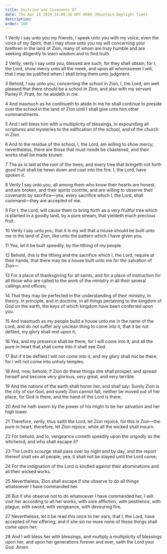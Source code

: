 ```yaml
---
title: Doctrine and Covenants 97
date: Thu Apr 16 2020 14:09:38 GMT-0600 (Mountain Daylight Time)
description: 
order: 100
---
```


<p>
  1 Verily I say unto you my friends, I speak unto you with my voice, even the
  voice of my Spirit, that I may show unto you my will concerning your brethren
  in the land of Zion, many of whom are truly humble and are seeking diligently
  to learn wisdom and to find truth.
</p>
<p>
  2 Verily, verily I say unto you, blessed are such, for they shall obtain; for
  I, the Lord, show mercy unto all the meek, and upon all whomsoever I will,
  that I may be justified when I shall bring them unto judgment.
</p>
<p>
  3 Behold, I say unto you, concerning the school in Zion, I, the Lord, am well
  pleased that there should be a school in Zion, and also with my servant
  Parley&#xA0;P. Pratt, for he abideth in me.
</p>
<p>
  4 And inasmuch as he continueth to abide in me he shall continue to preside
  over the school in the land of Zion until I shall give unto him other
  commandments.
</p>
<p>
  5 And I will bless him with a multiplicity of blessings, in expounding all
  scriptures and mysteries to the edification of the school, and of the church
  in Zion.
</p>
<p>
  6 And to the residue of the school, I, the Lord, am willing to show mercy;
  nevertheless, there are those that must needs be chastened, and their works
  shall be made known.
</p>
<p>
  7 The ax is laid at the root of the trees; and every tree that bringeth not
  forth good fruit shall be hewn down and cast into the fire. I, the Lord, have
  spoken it.
</p>
<p>
  8 Verily I say unto you, all among them who know their hearts are honest, and
  are broken, and their spirits contrite, and are willing to observe their
  covenants by sacrifice&#x2014;yea, every sacrifice which I, the Lord, shall
  command&#x2014;they are accepted of me.
</p>
<p>
  9 For I, the Lord, will cause them to bring forth as a very fruitful tree
  which is planted in a goodly land, by a pure stream, that yieldeth much
  precious fruit.
</p>
<p>
  10 Verily I say unto you, that it is my will that a house should be built unto
  me in the land of Zion, like unto the pattern which I have given you.
</p>
<p>11 Yea, let it be built speedily, by the tithing of my people.</p>
<p>
  12 Behold, this is the tithing and the sacrifice which I, the Lord, require at
  their hands, that there may be a house built unto me for the salvation of
  Zion&#x2014;
</p>
<p>
  13 For a place of thanksgiving for all saints, and for a place of instruction
  for all those who are called to the work of the ministry in all their several
  callings and offices;
</p>
<p>
  14 That they may be perfected in the understanding of their ministry, in
  theory, in principle, and in doctrine, in all things pertaining to the kingdom
  of God on the earth, the keys of which kingdom have been conferred upon you.
</p>
<p>
  15 And inasmuch as my people build a house unto me in the name of the Lord,
  and do not suffer any unclean thing to come into it, that it be not defiled,
  my glory shall rest upon it;
</p>
<p>
  16 Yea, and my presence shall be there, for I will come into it, and all the
  pure in heart that shall come into it shall see God.
</p>
<p>
  17 But if it be defiled I will not come into it, and my glory shall not be
  there; for I will not come into unholy temples.
</p>
<span></span>
<p>
  18 And, now, behold, if Zion do these things she shall prosper, and spread
  herself and become very glorious, very great, and very terrible.
</p>
<p>
  19 And the nations of the earth shall honor her, and shall say: Surely Zion is
  the city of our God, and surely Zion cannot fall, neither be moved out of her
  place, for God is there, and the hand of the Lord is there;
</p>
<p>
  20 And he hath sworn by the power of his might to be her salvation and her
  high tower.
</p>
<p>
  21 Therefore, verily, thus saith the Lord, let Zion rejoice, for this is
  Zion&#x2014;the pure in heart; therefore, let Zion rejoice, while all the
  wicked shall mourn.
</p>
<p>
  22 For behold, and lo, vengeance cometh speedily upon the ungodly as the
  whirlwind; and who shall escape it?
</p>
<p>
  23 The Lord&#x2019;s scourge shall pass over by night and by day, and the
  report thereof shall vex all people; yea, it shall not be stayed until the
  Lord come;
</p>
<p>
  24 For the indignation of the Lord is kindled against their abominations and
  all their wicked works.
</p>
<p>
  25 Nevertheless, Zion shall escape if she observe to do all things whatsoever
  I have commanded her.
</p>
<p>
  26 But if she observe not to do whatsoever I have commanded her, I will visit
  her according to all her works, with sore affliction, with pestilence, with
  plague, with sword, with vengeance, with devouring fire.
</p>
<p>
  27 Nevertheless, let it be read this once to her ears, that I, the Lord, have
  accepted of her offering; and if she sin no more none of these things shall
  come upon her;
</p>
<p>
  28 And I will bless her with blessings, and multiply a multiplicity of
  blessings upon her, and upon her generations forever and ever, saith the Lord
  your God. Amen.
</p>
